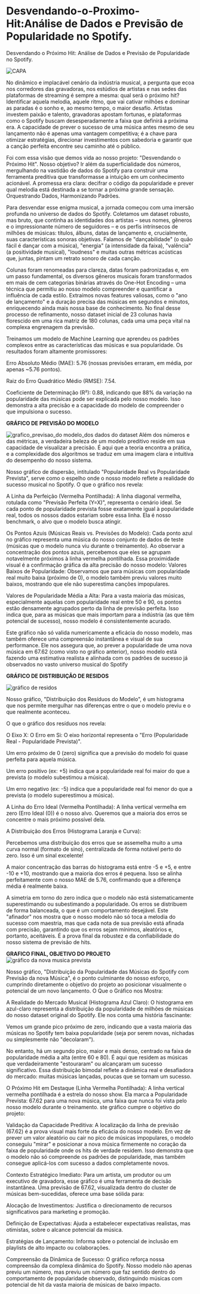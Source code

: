 # Desvendando-o-Proximo-Hit:Análise de Dados e Previsão de Popularidade no Spotify.
Desvendando o Próximo Hit: Análise de Dados e Previsão de Popularidade no Spotify.

![CAPA](image/capa_projeto.png)

No dinâmico e implacável cenário da indústria musical, a pergunta que ecoa nos corredores das gravadoras, nos estúdios de artistas e nas sedes das plataformas de streaming é sempre a mesma: qual será o próximo hit? Identificar aquela melodia, aquele ritmo, que vai cativar milhões e dominar as paradas é o sonho e, ao mesmo tempo, o maior desafio. Artistas investem paixão e talento, gravadoras apostam fortunas, e plataformas como o Spotify buscam desesperadamente a faixa que definirá a próxima era. A capacidade de prever o sucesso de uma música antes mesmo de seu lançamento não é apenas uma vantagem competitiva; é a chave para otimizar estratégias, direcionar investimentos com sabedoria e garantir que a canção perfeita encontre seu caminho até o público.

Foi com essa visão que demos vida ao nosso projeto: "Desvendando o Próximo Hit". Nosso objetivo? Ir além da superficialidade dos números, mergulhando na vastidão de dados do Spotify para construir uma ferramenta preditiva que transformasse a intuição em um conhecimento acionável. A promessa era clara: decifrar o código da popularidade e prever qual melodia está destinada a se tornar a próxima grande sensação.
Orquestrando Dados, Harmonizando Padrões.

Para desvendar esse enigma musical, a jornada começou com uma imersão profunda no universo de dados do Spotify. Coletamos um dataset robusto, mas bruto, que continha as identidades dos artistas – seus nomes, gêneros e o impressionante número de seguidores – e os perfis intrínsecos de milhões de músicas: títulos, álbuns, datas de lançamento e, crucialmente, suas características sonoras objetivas. Falamos de "dançabilidade" (o quão fácil é dançar com a música), "energia" (a intensidade da faixa), "valência" (a positividade musical), "loudness" e muitas outras métricas acústicas que, juntas, pintam um retrato sonoro de cada canção.

Colunas foram renomeadas para clareza, datas foram padronizadas e, em um passo fundamental, os diversos gêneros musicais foram transformados em mais de cem categorias binárias através do One-Hot Encoding – uma técnica que permitiu ao nosso modelo compreender e quantificar a influência de cada estilo. Extraímos novas features valiosas, como o "ano de lançamento" e a duração precisa das músicas em segundos e minutos, enriquecendo ainda mais nossa base de conhecimento. No final desse processo de refinamento, nosso dataset inicial de 23 colunas havia florescido em uma rica matriz de 180 colunas, cada uma uma peça vital na complexa engrenagem da previsão.

Treinamos um modelo de Machine Learning que aprendeu os padrões complexos entre as características das músicas e sua popularidade. Os resultados foram altamente promissores:

Erro Absoluto Médio (MAE): 5.76 (nossas previsões erraram, em média, por apenas ~5.76 pontos).

Raiz do Erro Quadrático Médio (RMSE): 7.54.

Coeficiente de Determinação (R²): 0.88, indicando que 88% da variação na popularidade das músicas pode ser explicada pelo nosso modelo. Isso demonstra a alta precisão e a capacidade do modelo de compreender o que impulsiona o sucesso.

**GRÁFICO DE PREVISÃO DO MODELO**

![grafico_previsao_do modelo_dos dados do dataset](image/grafico_popularidade_modelo.png)
 Além dos números e das métricas, a verdadeira beleza de um modelo preditivo reside em sua capacidade de visualizar a precisão. É aqui que a teoria encontra a prática, e a complexidade dos algoritmos se traduz em uma imagem clara e intuitiva do desempenho do nosso sistema.

Nosso gráfico de dispersão, intitulado "Popularidade Real vs Popularidade Prevista", serve como o espelho onde o nosso modelo reflete a realidade do sucesso musical no Spotify.
O que o gráfico nos revela:

A Linha da Perfeição (Vermelha Pontilhada): A linha diagonal vermelha, rotulada como "Previsão Perfeita (Y=X)", representa o cenário ideal. Se cada ponto de popularidade prevista fosse exatamente igual à popularidade real, todos os nossos dados estariam sobre essa linha. Ela é nosso benchmark, o alvo que o modelo busca atingir.

Os Pontos Azuis (Músicas Reais vs. Previsões do Modelo): Cada ponto azul no gráfico representa uma música do nosso conjunto de dados de teste (músicas que o modelo nunca viu durante o treinamento).
Ao observar a concentração dos pontos azuis, percebemos que eles se agrupam notavelmente próximos à linha vermelha pontilhada. Essa proximidade visual é a confirmação gráfica da alta precisão do nosso modelo:
Valores Baixos de Popularidade: Observamos que para músicas com popularidade real muito baixa (próximo de 0), o modelo também previu valores muito baixos, mostrando que ele não superestima canções impopulares.

Valores de Popularidade Média a Alta: Para a vasta maioria das músicas, especialmente aquelas com popularidade real entre 50 e 90, os pontos estão densamente agrupados perto da linha de previsão perfeita. Isso indica que, para as músicas que mais importam para a indústria (as que têm potencial de sucesso), nosso modelo é consistentemente acurado.

Este gráfico não só valida numericamente a eficácia do nosso modelo, mas também oferece uma compreensão instantânea e visual de sua performance. Ele nos assegura que, ao prever a popularidade de uma nova música em 67.62 (como visto no gráfico anterior), nosso modelo está fazendo uma estimativa realista e alinhada com os padrões de sucesso já observados no vasto universo musical do Spotify


**GRÁFICO DE DISTRIBUIÇÃO DE RESIDOS**

![gráfico de residos](image/grafico_residos_modelo.png)

Nosso gráfico, "Distribuição dos Resíduos do Modelo", é um histograma que nos permite mergulhar nas diferenças entre o que o modelo previu e o que realmente aconteceu.

O que o gráfico dos resíduos nos revela:

O Eixo X: O Erro em Si: O eixo horizontal representa o "Erro (Popularidade Real - Popularidade Prevista)".

Um erro próximo de 0 (zero) significa que a previsão do modelo foi quase perfeita para aquela música.

Um erro positivo (ex: +5) indica que a popularidade real foi maior do que a prevista (o modelo subestimou a música).

Um erro negativo (ex: -5) indica que a popularidade real foi menor do que a prevista (o modelo superestimou a música).

A Linha do Erro Ideal (Vermelha Pontilhada): A linha vertical vermelha em zero (Erro Ideal (0)) é o nosso alvo. Queremos que a maioria dos erros se concentre o mais próximo possível dela.

A Distribuição dos Erros (Histograma Laranja e Curva):

Percebemos uma distribuição dos erros que se assemelha muito a uma curva normal (formato de sino), centralizada de forma notável perto do zero. Isso é um sinal excelente!

A maior concentração das barras do histograma está entre -5 e +5, e entre -10 e +10, mostrando que a maioria dos erros é pequena. Isso se alinha perfeitamente com o nosso MAE de 5.76, confirmando que a diferença média é realmente baixa.

A simetria em torno do zero indica que o modelo não está sistematicamente superestimando ou subestimando a popularidade. Os erros se distribuem de forma balanceada, o que é um comportamento desejável.
Este "afinador" nos mostra que o nosso modelo não só toca a melodia do sucesso com maestria, mas que cada nota de sua previsão está afinada com precisão, garantindo que os erros sejam mínimos, aleatórios e, portanto, aceitáveis. É a prova final da robustez e da confiabilidade do nosso sistema de previsão de hits.


**GRAFICO FINAL, OBJETIVO DO PROJETO**
![gráfico da nova musica prevista](image/grafico_musica_nova.png)

Nosso gráfico, "Distribuição da Popularidade das Músicas do Spotify com Previsão da nova Música", é o ponto culminante do nosso esforço, cumprindo diretamente o objetivo do projeto ao posicionar visualmente o potencial de um novo lançamento.
O Que o Gráfico nos Mostra:

A Realidade do Mercado Musical (Histograma Azul Claro): O histograma em azul-claro representa a distribuição da popularidade de milhões de músicas do nosso dataset original do Spotify. Ele nos conta uma história fascinante:

Vemos um grande pico próximo de zero, indicando que a vasta maioria das músicas no Spotify tem baixa popularidade (seja por serem novas, nichadas ou simplesmente não "decolaram").

No entanto, há um segundo pico, maior e mais denso, centrado na faixa de popularidade média a alta (entre 60 e 80). É aqui que residem as músicas que verdadeiramente "estouraram" ou alcançaram um sucesso significativo. Essa distribuição bimodal reflete a dinâmica real e desafiadora do mercado: muitas músicas lançadas, poucas que se tornam um sucesso.

O Próximo Hit em Destaque (Linha Vermelha Pontilhada): A linha vertical vermelha pontilhada é a estrela do nosso show. Ela marca a Popularidade Prevista: 67.62 para uma nova música, uma faixa que nunca foi vista pelo nosso modelo durante o treinamento.
ste gráfico cumpre o objetivo do projeto:

Validação da Capacidade Preditiva: A localização da linha de previsão (67.62) é a prova visual mais forte da eficácia do nosso modelo. Em vez de prever um valor aleatório ou cair no pico de músicas impopulares, o modelo conseguiu "mirar" e posicionar a nova música firmemente no coração da faixa de popularidade onde os hits de verdade residem. Isso demonstra que o modelo não só compreende os padrões de popularidade, mas também consegue aplicá-los com sucesso a dados completamente novos.

Contexto Estratégico Imediato: Para um artista, um produtor ou um executivo de gravadora, esse gráfico é uma ferramenta de decisão instantânea. Uma previsão de 67.62, visualizada dentro do cluster de músicas bem-sucedidas, oferece uma base sólida para:

Alocação de Investimentos: Justifica o direcionamento de recursos significativos para marketing e promoção.

Definição de Expectativas: Ajuda a estabelecer expectativas realistas, mas otimistas, sobre o alcance potencial da música.

Estratégias de Lançamento: Informa sobre o potencial de inclusão em playlists de alto impacto ou colaborações.

Compreensão da Dinâmica de Sucesso: O gráfico reforça nossa compreensão da complexa dinâmica do Spotify. Nosso modelo não apenas previu um número, mas previu um número que faz sentido dentro do comportamento de popularidade observado, distinguindo músicas com potencial de hit da vasta maioria de músicas de baixo impacto.




